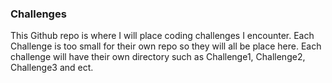 ### Challenges

This Github repo is where I will place coding challenges I encounter. Each Challenge is too small for their own repo so they will all be place here. Each challenge will have their own directory such as Challenge1, Challenge2, Challenge3 and ect.
